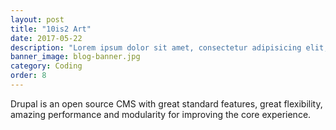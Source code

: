 ```yaml
---
layout: post
title: "10is2 Art"
date: 2017-05-22
description: "Lorem ipsum dolor sit amet, consectetur adipisicing elit, sed do eiusmod tempor incididunt ut labore et dolore magna aliqua Ut enim..."
banner_image: blog-banner.jpg
category: Coding
order: 8
---
```

Drupal is an open source CMS with great standard features, great flexibility, amazing performance and modularity for improving the core experience.
